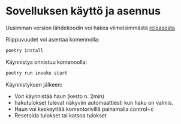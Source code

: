 # Sovelluksen käyttö ja asennus
Uusimman version lähdekoodin voi hakea viimeisimmästä [releasesta](https://github.com/pakkanep/ot-harjoitustyo/releases/tag/loppupalautus)

Riippuvuudet voi asentaa komennolla:
```bash
poetry install
```

Käynnistys onnistuu komennolla:
```bash
poetry run invoke start
```


Käynnistyksen jälkeen:
- Voit käynnistää haun (kesto n. 2min)
- hakutulokset tulevat näkyviin automaattiesti kun haku on valmis.
- Haun voi keskeyttää komentorivillä painamalla control+c
- Resetoida tulokset tai katsoa tulokset

